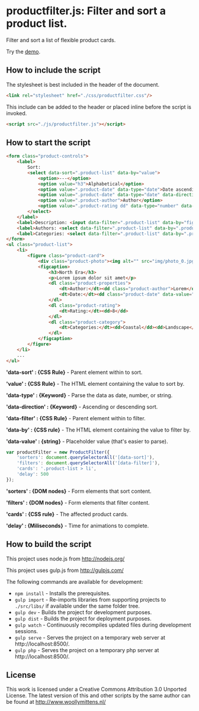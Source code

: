 # productfilter.js: Filter and sort a product list.

Filter and sort a list of flexible product cards.

Try the <a href="http://www.woollymittens.nl/default.php?url=useful-productfilter">demo</a>.

## How to include the script

The stylesheet is best included in the header of the document.

```html
<link rel="stylesheet" href="./css/productfilter.css"/>
```

This include can be added to the header or placed inline before the script is invoked.

```html
<script src="./js/productfilter.js"></script>
```

## How to start the script

```html
<form class="product-controls">
	<label>
		Sort:
		<select data-sort=".product-list" data-by="value">
			<option>---</option>
			<option value="h3">Alphabetical</option>
			<option value=".product-date" data-type="date">Date ascending</option>
			<option value=".product-date" data-type="date" data-direction="descending">Date descending</option>
			<option value=".product-author">Author</option>
			<option value=".product-rating dd" data-type="number" data-direction="descending">Rating</option>
		</select>
	</label>
	<label>Description: <input data-filter=".product-list" data-by="figcaption h3, figcaption p" type="text" placeholder="keyword" value=""/></label>
	<label>Authors: <select data-filter=".product-list" data-by=".product-author"></select></label>
	<label>Categories: <select data-filter=".product-list" data-by=".product-category dd"></select></label>
</form>
<ul class="product-list">
	<li>
		<figure class="product-card">
			<div class="product-photo"><img alt="" src="img/photo_0.jpg"/></div>
			<figcaption>
				<h3>North Era</h3>
				<p>Lorem ipsum dolor sit amet</p>
				<dl class="product-properties">
					<dt>Author:</dt><dd class="product-author">Lorem</dd>
					<dt>Date:</dt><dd class="product-date" data-value="3 Nov 2018">November 3rd 2018</dd>
				</dl>
				<dl class="product-rating">
					<dt>Rating:</dt><dd>8</dd>
				</dl>
				<dl class="product-category">
					<dt>Categories:</dt><dd>Coastal</dd><dd>Landscape</dd><dd>Water</dd>
				</dl>
			</figcaption>
		</figure>
	</li>
	...
</ul>
```

**'data-sort' : {CSS Rule}** - Parent element within to sort.

**'value' : {CSS Rule}** - The HTML element containing the value to sort by.

**'data-type' : {Keyword}** - Parse the data as date, number, or string.

**'data-direction' : {Keyword}** - Ascending or descending sort.

**'data-filter' : {CSS Rule}** - Parent element within to filter.

**'data-by' : {CSS rule}** - The HTML element containing the value to filter by.

**'data-value' : {string}** - Placeholder value (that's easier to parse).

```javascript
var productFilter = new ProductFilter({
	'sorters': document.querySelectorAll('[data-sort]'),
	'filters': document.querySelectorAll('[data-filter]'),
	'cards': '.product-list > li',
	'delay': 500
});
```

**'sorters' : {DOM nodes}** - Form elements that sort content.

**'filters' : {DOM nodes}** - Form elements that filter content.

**'cards' : {CSS rule}** - The affected product cards.

**'delay' : {Miliseconds}** - Time for animations to complete.

## How to build the script

This project uses node.js from http://nodejs.org/

This project uses gulp.js from http://gulpjs.com/

The following commands are available for development:
+ `npm install` - Installs the prerequisites.
+ `gulp import` - Re-imports libraries from supporting projects to `./src/libs/` if available under the same folder tree.
+ `gulp dev` - Builds the project for development purposes.
+ `gulp dist` - Builds the project for deployment purposes.
+ `gulp watch` - Continuously recompiles updated files during development sessions.
+ `gulp serve` - Serves the project on a temporary web server at http://localhost:8500/.
+ `gulp php` - Serves the project on a temporary php server at http://localhost:8500/.

## License

This work is licensed under a Creative Commons Attribution 3.0 Unported License. The latest version of this and other scripts by the same author can be found at http://www.woollymittens.nl/
